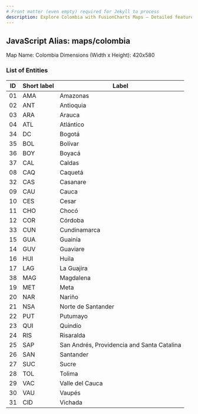 ```yaml
---
# Front matter (even empty) required for Jekyll to process
description: Explore Colombia with FusionCharts Maps – Detailed features for seamless integration. Try now & enhance your data visualization today! 
---
```


## JavaScript Alias: maps/colombia

Map Name: Colombia
Dimensions (Width x Height): 420x580





### List of Entities

ID | Short label | Label
---|---|---|
01|AMA|Amazonas
02|ANT|Antioquia
03|ARA|Arauca
04|ATL|Atlántico
34|DC|Bogotá
35|BOL|Bolívar
36|BOY|Boyacá
37|CAL|Caldas
08|CAQ|Caquetá
32|CAS|Casanare
09|CAU|Cauca
10|CES|Cesar
11|CHO|Chocó
12|COR|Córdoba
33|CUN|Cundinamarca
15|GUA|Guainía
14|GUV|Guaviare
16|HUI|Huila
17|LAG|La Guajira
38|MAG|Magdalena
19|MET|Meta
20|NAR|Nariño
21|NSA|Norte de Santander
22|PUT|Putumayo
23|QUI|Quindío
24|RIS|Risaralda
25|SAP|San Andrés, Providencia and Santa Catalina
26|SAN|Santander
27|SUC|Sucre
28|TOL|Tolima
29|VAC|Valle del Cauca
30|VAU|Vaupés
31|CID|Vichada